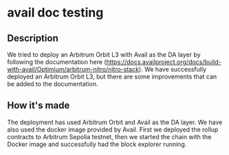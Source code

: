 # avail doc testing
 
## Description
We tried to deploy an Arbitrum Orbit L3 with Avail as the DA layer by following the documentation here (https://docs.availproject.org/docs/build-with-avail/Optimium/arbitrum-nitro/nitro-stack). We have successfully deployed an Arbitrum Orbit L3, but there are some improvements that can be added to the documentation.

## How it's made
The deployment has used Arbitrum Orbit and Avail as the DA layer. We have also used the docker image provided by Avail. First we deployed the rollup contracts to Arbitrum Sepolia testnet, then we started the chain with the Docker image and successfully had the block explorer running.
